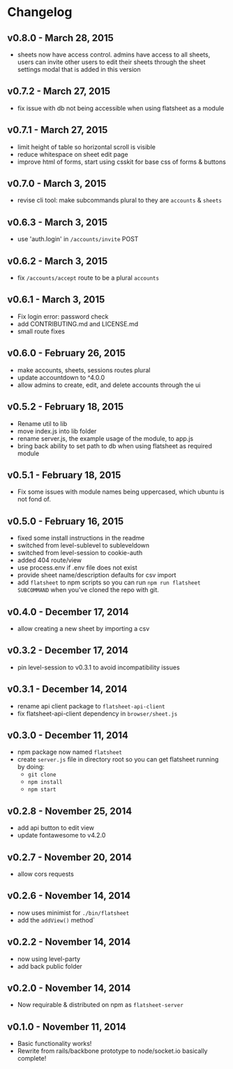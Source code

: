# Changelog

## v0.8.0 - March 28, 2015
- sheets now have access control. admins have access to all sheets, users can invite other users to edit their sheets through the sheet settings modal that is added in this version

## v0.7.2 - March 27, 2015
- fix issue with db not being accessible when using flatsheet as a module

## v0.7.1 - March 27, 2015
- limit height of table so horizontal scroll is visible
- reduce whitespace on sheet edit page
- improve html of forms, start using csskit for base css of forms & buttons

## v0.7.0 - March 3, 2015
- revise cli tool: make subcommands plural to they are `accounts` & `sheets`

## v0.6.3 - March 3, 2015
- use 'auth.login' in `/accounts/invite` POST

## v0.6.2 - March 3, 2015
- fix `/accounts/accept` route to be a plural `accounts`

## v0.6.1 - March 3, 2015
- Fix login error: password check
- add CONTRIBUTING.md and LICENSE.md
- small route fixes

## v0.6.0 - February 26, 2015
- make accounts, sheets, sessions routes plural
- update accountdown to ^4.0.0
- allow admins to create, edit, and delete accounts through the ui

## v0.5.2 - February 18, 2015
- Rename util to lib
- move index.js into lib folder
- rename server.js, the example usage of the module, to app.js
- bring back ability to set path to db when using flatsheet as required module

## v0.5.1 - February 18, 2015
- Fix some issues with module names being uppercased, which ubuntu is not fond of.

## v0.5.0 - February 16, 2015
- fixed some install instructions in the readme
- switched from level-sublevel to subleveldown
- switched from level-session to cookie-auth
- added 404 route/view
- use process.env if .env file does not exist
- provide sheet name/description defaults for csv import
- add `flatsheet` to npm scripts so you can run `npm run flatsheet SUBCOMMAND` when you've cloned the repo with git.

## v0.4.0 - December 17, 2014
- allow creating a new sheet by importing a csv

## v0.3.2 - December 17, 2014
- pin level-session to v0.3.1 to avoid incompatibility issues

## v0.3.1 - December 14, 2014
- rename api client package to `flatsheet-api-client`
- fix flatsheet-api-client dependency in `browser/sheet.js`

## v0.3.0 - December 11, 2014
- npm package now named `flatsheet`
- create `server.js` file in directory root so you can get flatsheet running by doing:
  - `git clone`
  - `npm install`
  - `npm start`

## v0.2.8 - November 25, 2014
- add api button to edit view
- update fontawesome to v4.2.0

## v0.2.7 - November 20, 2014
- allow cors requests

## v0.2.6 - November 14, 2014
- now uses minimist for `./bin/flatsheet`
- add the `addView()` method`

## v0.2.2 - November 14, 2014
- now using level-party
- add back public folder

## v0.2.0 - November 14, 2014
- Now requirable & distributed on npm as `flatsheet-server`

## v0.1.0 - November 11, 2014
- Basic functionality works!
- Rewrite from rails/backbone prototype to node/socket.io basically complete!
